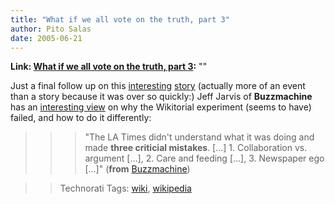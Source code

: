 ```yaml
---
title: "What if we all vote on the truth, part 3"
author: Pito Salas
date: 2005-06-21
---
```


**Link: [What if we all vote on the truth, part 3](None):** ""

Just a final follow up on this [interesting](</weblogs/archives/000753.html>)
[story](<http://www.buzzmachine.com/archives/2005_06_21.html#009908>)
(actually more of an event than a story because it was over so quickly:) Jeff
Jarvis of **Buzzmachine** has an [interesting
view](<http://www.buzzmachine.com/archives/2005_06_21.html#009908>) on why the
Wikitorial experiment (seems to have) failed, and how to do it differently:

>>

>>> "The LA Times didn't understand what it was doing and made **three
criticial mistakes**. […] 1. Collaboration vs. argument […], 2. Care and
feeding […], 3. Newspaper ego […]" (**from**
[Buzzmachine](<http://www.buzzmachine.com/archives/2005_06_21.html#009908>))

>>

>> Technorati Tags: [wiki](<http://technorati.com/tag/wiki>),
[wikipedia](<http://technorati.com/tag/wikipedia>)


